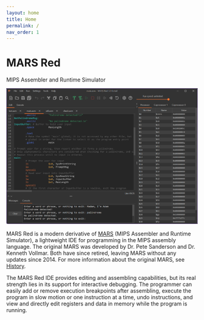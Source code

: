 ```yaml
---
layout: home
title: Home
permalink: /
nav_order: 1
---
```


# **MARS Red**

MIPS Assembler and Runtime Simulator

![Screenshot of the MARS Red IDE](ide/ide-windows.png "The MARS Red IDE")

MARS Red is a modern derivative of [MARS](https://dpetersanderson.github.io/)
(MIPS Assembler and Runtime Simulator), a lightweight IDE for programming in the MIPS assembly language.
The original MARS was developed by Dr. Pete Sanderson and Dr. Kenneth Vollmar.
Both have since retired, leaving MARS without any updates since 2014.
For more information about the original MARS, see [History](history/).

The MARS Red IDE provides editing and assembling capabilities, but its real
strength lies in its support for interactive debugging. The programmer can easily add or 
remove execution breakpoints after assembling, execute the program in slow motion or
one instruction at a time, undo instructions, and view and directly edit registers
and data in memory while the program is running.
